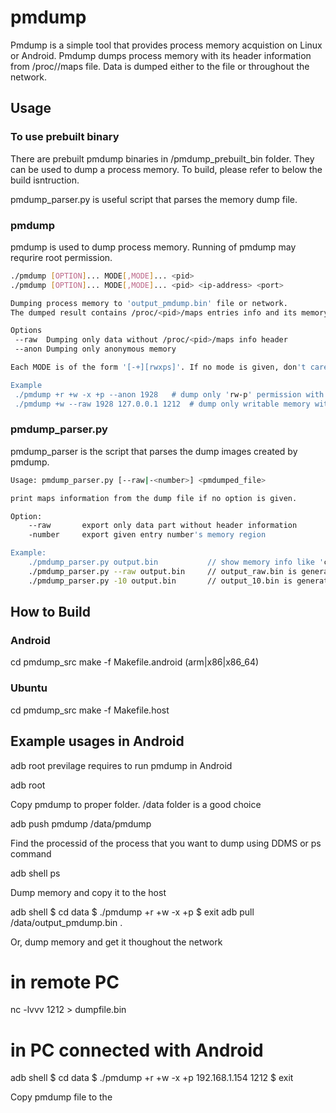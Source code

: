 # pmdump

Pmdump is a simple tool that provides process memory acquistion on Linux or Android.
Pmdump dumps process memory with its header information from /proc/<pid>/maps file. Data is dumped either to the file or throughout the network.
  
## Usage

### To use prebuilt binary

There are prebuilt pmdump binaries in /pmdump_prebuilt_bin folder. 
They can be used to dump a process memory.
To build, please refer to below the build isntruction.

pmdump_parser.py is useful script that parses the memory dump file.

### pmdump

pmdump is used to dump process memory. Running of pmdump may requrire root permission.

```bash
./pmdump [OPTION]... MODE[,MODE]... <pid>
./pmdump [OPTION]... MODE[,MODE]... <pid> <ip-address> <port>

Dumping process memory to 'output_pmdump.bin' file or network.
The dumped result contains /proc/<pid>/maps entries info and its memory contents.

Options
 --raw	Dumping only data without /proc/<pid>/maps info header
 --anon	Dumping only anonymous memory

Each MODE is of the form '[-+][rwxps]'. If no mode is given, don't care the permission

Example
 ./pmdump +r +w -x +p --anon 1928	# dump only 'rw-p' permission with no file-mapped memory.
 ./pmdump +w --raw 1928 127.0.0.1 1212	# dump only writable memory without header info.
 ```

### pmdump_parser.py

pmdump_parser is the script that parses the dump images created by pmdump.

```bash
Usage: pmdump_parser.py [--raw|-<number>] <pmdumped_file>

print maps information from the dump file if no option is given.

Option:
    --raw       export only data part without header information
    -number     export given entry number's memory region

Example:
    ./pmdump_parser.py output.bin           // show memory info like 'cat /proc/<pid>/maps
    ./pmdump_parser.py --raw output.bin     // output_raw.bin is generated
    ./pmdump_parser.py -10 output.bin       // output_10.bin is generated
```

## How to Build

### Android

  cd pmdump_src
  make -f Makefile.android (arm|x86|x86_64)
  

### Ubuntu

  cd pmdump_src
  make -f Makefile.host

## Example usages in Android

adb root previlage requires to run pmdump in Android

  adb root

Copy pmdump to proper folder. /data folder is a good choice

  adb push pmdump /data/pmdump

Find the processid of the process that you want to dump using DDMS or ps command

  adb shell ps

Dump memory and copy it to the host

  adb shell
  $ cd data
  $ ./pmdump +r +w -x +p <pid> 
  $ exit
  adb pull /data/output_pmdump.bin .

Or, dump memory and get it thoughout the network

  # in remote PC
  nc -lvvv 1212 > dumpfile.bin
  
  # in PC connected with Android
  adb shell
  $ cd data
  $ ./pmdump +r +w -x +p <pid> 192.168.1.154 1212
  $ exit
  
  
  

  

Copy pmdump file to the 


  

